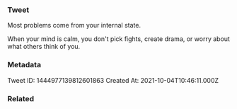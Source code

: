 ### Tweet
Most problems come from your internal state. 

When your mind is calm, you don't pick fights, create drama, or worry about what others think of you.

### Metadata
Tweet ID: 1444977139812601863
Created At: 2021-10-04T10:46:11.000Z

### Related

